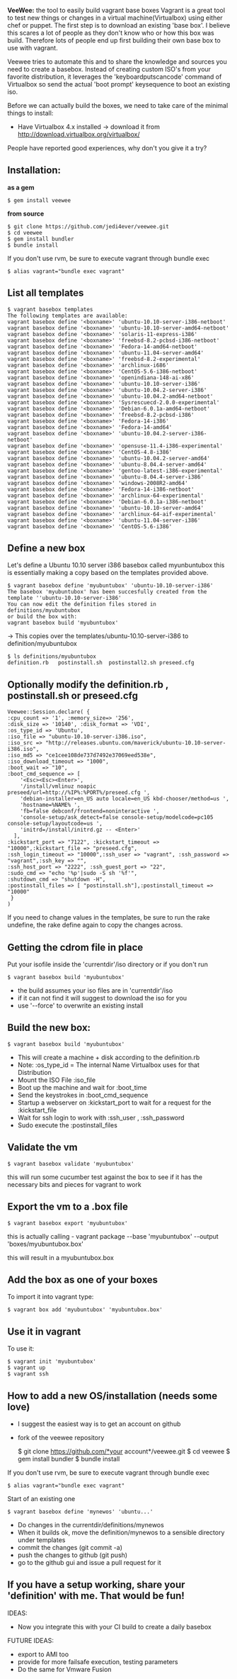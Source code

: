 **VeeWee:** the tool to easily build vagrant base boxes
Vagrant is a great tool to test new things or changes in a virtual machine(Virtualbox) using either chef or puppet.
The first step is to download an existing 'base box'. I believe this scares a lot of people as they don't know who or how this box was build. Therefore lots of people end up first building their own base box to use with vagrant.

Veewee tries to automate this and to share the knowledge and sources you need to create a basebox. Instead of creating custom ISO's from your favorite distribution, it leverages the 'keyboardputscancode' command of Virtualbox so send the actual 'boot prompt' keysequence to boot an existing iso.

Before we can actually build the boxes, we need to take care of the minimal things to install:
- Have Virtualbox 4.x installed -> download it from http://download.virtualbox.org/virtualbox/


People have reported good experiences, why don't you give it a try?

## Installation:
__as a gem__

    $ gem install veewee

__from source__

    $ git clone https://github.com/jedi4ever/veewee.git
    $ cd veewee
    $ gem install bundler
    $ bundle install

If you don't use rvm, be sure to execute vagrant through bundle exec

    $ alias vagrant="bundle exec vagrant"


## List all templates

    $ vagrant basebox templates
    The following templates are available:
    vagrant basebox define '<boxname>' 'ubuntu-10.10-server-i386-netboot'
    vagrant basebox define '<boxname>' 'ubuntu-10.10-server-amd64-netboot'
    vagrant basebox define '<boxname>' 'solaris-11-express-i386'
    vagrant basebox define '<boxname>' 'freebsd-8.2-pcbsd-i386-netboot'
    vagrant basebox define '<boxname>' 'Fedora-14-amd64-netboot'
    vagrant basebox define '<boxname>' 'ubuntu-11.04-server-amd64'
    vagrant basebox define '<boxname>' 'freebsd-8.2-experimental'
    vagrant basebox define '<boxname>' 'archlinux-i686'
    vagrant basebox define '<boxname>' 'CentOS-5.6-i386-netboot'
    vagrant basebox define '<boxname>' 'openindiana-148-ai-x86'
    vagrant basebox define '<boxname>' 'ubuntu-10.10-server-i386'
    vagrant basebox define '<boxname>' 'ubuntu-10.04.2-server-i386'
    vagrant basebox define '<boxname>' 'ubuntu-10.04.2-amd64-netboot'
    vagrant basebox define '<boxname>' 'Sysrescuecd-2.0.0-experimental'
    vagrant basebox define '<boxname>' 'Debian-6.0.1a-amd64-netboot'
    vagrant basebox define '<boxname>' 'freebsd-8.2-pcbsd-i386'
    vagrant basebox define '<boxname>' 'Fedora-14-i386'
    vagrant basebox define '<boxname>' 'Fedora-14-amd64'
    vagrant basebox define '<boxname>' 'ubuntu-10.04.2-server-i386-netboot'
    vagrant basebox define '<boxname>' 'opensuse-11.4-i386-experimental'
    vagrant basebox define '<boxname>' 'CentOS-4.8-i386'
    vagrant basebox define '<boxname>' 'ubuntu-10.04.2-server-amd64'
    vagrant basebox define '<boxname>' 'ubuntu-8.04.4-server-amd64'
    vagrant basebox define '<boxname>' 'gentoo-latest-i386-experimental'
    vagrant basebox define '<boxname>' 'ubuntu-8.04.4-server-i386'
    vagrant basebox define '<boxname>' 'windows-2008R2-amd64'
    vagrant basebox define '<boxname>' 'Fedora-14-i386-netboot'
    vagrant basebox define '<boxname>' 'archlinux-64-experimental'
    vagrant basebox define '<boxname>' 'Debian-6.0.1a-i386-netboot'
    vagrant basebox define '<boxname>' 'ubuntu-10.10-server-amd64'
    vagrant basebox define '<boxname>' 'archlinux-64-aif-experimental'
    vagrant basebox define '<boxname>' 'ubuntu-11.04-server-i386'
    vagrant basebox define '<boxname>' 'CentOS-5.6-i386'


## Define a new box
Let's define a  Ubuntu 10.10 server i386 basebox called myunbuntubox
this is essentially making a copy based on the  templates provided above.

    $ vagrant basebox define 'myubuntubox' 'ubuntu-10.10-server-i386'
    The basebox 'myubuntubox' has been succesfully created from the template ''ubuntu-10.10-server-i386'
    You can now edit the definition files stored in definitions/myubuntubox
    or build the box with:
    vagrant basebox build 'myubuntubox'

-> This copies over the templates/ubuntu-10.10-server-i386 to definition/myubuntubox

    $ ls definitions/myubuntubox
    definition.rb	postinstall.sh	postinstall2.sh	preseed.cfg

## Optionally modify the definition.rb , postinstall.sh or preseed.cfg

    Veewee::Session.declare( {
    :cpu_count => '1', :memory_size=> '256', 
    :disk_size => '10140', :disk_format => 'VDI',
    :os_type_id => 'Ubuntu',
    :iso_file => "ubuntu-10.10-server-i386.iso", 
    :iso_src => "http://releases.ubuntu.com/maverick/ubuntu-10.10-server-i386.iso",
    :iso_md5 => "ce1cee108de737d7492e37069eed538e",
    :iso_download_timeout => "1000",
    :boot_wait => "10",
    :boot_cmd_sequence => [ 
        '<Esc><Esc><Enter>',
        '/install/vmlinuz noapic preseed/url=http://%IP%:%PORT%/preseed.cfg ',
        'debian-installer=en_US auto locale=en_US kbd-chooser/method=us ',
        'hostname=%NAME% ',
        'fb=false debconf/frontend=noninteractive ',
        'console-setup/ask_detect=false console-setup/modelcode=pc105 console-setup/layoutcode=us ',
        'initrd=/install/initrd.gz -- <Enter>' 
      ],
    :kickstart_port => "7122", :kickstart_timeout => "10000",:kickstart_file => "preseed.cfg",
    :ssh_login_timeout => "10000",:ssh_user => "vagrant", :ssh_password => "vagrant",:ssh_key => "",
    :ssh_host_port => "2222", :ssh_guest_port => "22",
    :sudo_cmd => "echo '%p'|sudo -S sh '%f'",
    :shutdown_cmd => "shutdown -H",
    :postinstall_files => [ "postinstall.sh"],:postinstall_timeout => "10000"
     }
    )

If you need to change values in the templates, be sure to run the rake undefine, the rake define again to copy the changes across.

## Getting the cdrom file in place
Put your isofile inside the 'currentdir'/iso directory or if you don't run

    $ vagrant basebox build 'myubuntubox'

- the build assumes your iso files are in 'currentdir'/iso
- if it can not find it will suggest to download the iso for you
- use '--force' to overwrite an existing install

## Build the new box:

    $ vagrant basebox build 'myubuntubox'

- This will create a machine + disk according to the definition.rb
- Note: :os_type_id = The internal Name Virtualbox uses for that Distribution
- Mount the ISO File :iso_file
- Boot up the machine and wait for :boot_time
- Send the keystrokes in :boot_cmd_sequence
- Startup a webserver on :kickstart_port to wait for a request for the :kickstart_file
- Wait for ssh login to work with :ssh_user , :ssh_password
- Sudo execute the :postinstall_files

## Validate the vm 

    $ vagrant basebox validate 'myubuntubox'

this will run some cucumber test against the box to see if it has the necessary bits and pieces for vagrant to work

## Export the vm to a .box file

    $ vagrant basebox export 'myubuntubox'

this is actually calling - vagrant package --base 'myubuntubox' --output 'boxes/myubuntubox.box'

this will result in a myubuntubox.box

## Add the box as one of your boxes
To import it into vagrant type:

    $ vagrant box add 'myubuntubox' 'myubuntubox.box'

## Use it in vagrant

To use it:

    $ vagrant init 'myubuntubox'
    $ vagrant up
    $ vagrant ssh

## How to add a new OS/installation (needs some love)

- I suggest the easiest way is to get an account on github
- fork of the veewee repository


    $ git clone https://github.com/*your account*/veewee.git
    $ cd veewee
    $ gem install bundler
    $ bundle install

If you don't use rvm, be sure to execute vagrant through bundle exec

    $ alias vagrant="bundle exec vagrant"

Start of an existing one

    $ vagrant basebox define 'mynewos' 'ubuntu...'

- Do changes in the currentdir/definitions/mynewos
- When it builds ok, move the definition/mynewos to a sensible directory under templates
- commit the changes (git commit -a)
- push the changes to github (git push)
- go to the github gui and issue a pull request for it

## If you have a setup working, share your 'definition' with me. That would be fun! 

IDEAS:

- Now you integrate this with your CI build to create a daily basebox

FUTURE IDEAS:

- export to AMI too
- provide for more failsafe execution, testing parameters
- Do the same for Vmware Fusion
